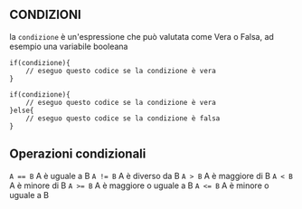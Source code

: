 ## CONDIZIONI
la `condizione` è un'espressione che può valutata come Vera o Falsa, ad esempio una variabile booleana

```
if(condizione){
    // eseguo questo codice se la condizione è vera
}
```
```
if(condizione){
    // eseguo questo codice se la condizione è vera
}else{
    // eseguo questo codice se la condizione è falsa
}
```
## Operazioni condizionali

`A == B` A è uguale a B 
`A != B` A è diverso da B 
`A > B` A è maggiore di B 
`A < B` A è minore di B 
`A >= B` A è maggiore o uguale a B 
`A <= B` A è minore o uguale a B 